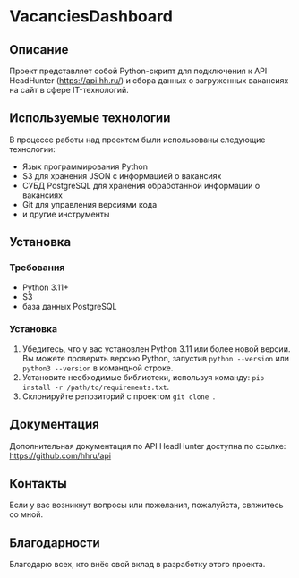 # VacanciesDashboard

## Описание
Проект представляет собой Python-скрипт для подключения к API HeadHunter (https://api.hh.ru/) и сбора данных о загруженных вакансиях на сайт в сфере IT-технологий. 

## Используемые технологии

В процессе работы над проектом были использованы следующие технологии:

- Язык программирования Python
- S3 для хранения JSON с информацией о вакансиях
- СУБД PostgreSQL для хранения обработанной информации о вакансиях
- Git для управления версиями кода
- и другие инструменты

## Установка
### Требования
- Python 3.11+
- S3
- база данных PostgreSQL

### Установка
1. Убедитесь, что у вас установлен Python 3.11 или более новой версии. Вы можете проверить версию Python, запустив `python --version` или `python3 --version` в командной строке.
2. Установите необходимые библиотеки, используя команду: `pip install -r /path/to/requirements.txt`.
3. Склонируйте репозиторий с проектом `git clone `. 

## Документация
Дополнительная документация по API HeadHunter доступна по ссылке: https://github.com/hhru/api

## Контакты
Если у вас возникнут вопросы или пожелания, пожалуйста, свяжитесь со мной.

## Благодарности
Благодарю всех, кто внёс свой вклад в разработку этого проекта.
